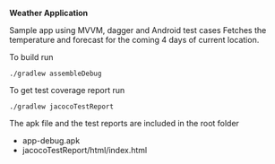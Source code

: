 **Weather Application**

Sample app using MVVM, dagger and Android test cases
Fetches the temperature and forecast for the coming 4 days of current location.


To build run

`./gradlew assembleDebug`

To get test coverage report run

`./gradlew jacocoTestReport`


The apk file and the test reports are included in the root folder

- app-debug.apk
- jacocoTestReport/html/index.html
